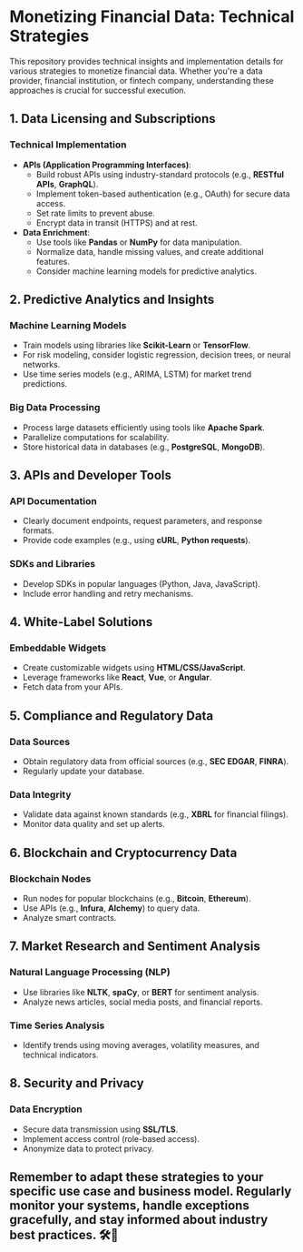 
# Monetizing Financial Data: Technical Strategies

This repository provides technical insights and implementation details for various strategies to monetize financial data. Whether you're a data provider, financial institution, or fintech company, understanding these approaches is crucial for successful execution.

## 1. Data Licensing and Subscriptions

### Technical Implementation
- **APIs (Application Programming Interfaces)**:
    - Build robust APIs using industry-standard protocols (e.g., **RESTful APIs**, **GraphQL**).
    - Implement token-based authentication (e.g., OAuth) for secure data access.
    - Set rate limits to prevent abuse.
    - Encrypt data in transit (HTTPS) and at rest.
- **Data Enrichment**:
    - Use tools like **Pandas** or **NumPy** for data manipulation.
    - Normalize data, handle missing values, and create additional features.
    - Consider machine learning models for predictive analytics.

## 2. Predictive Analytics and Insights

### Machine Learning Models
- Train models using libraries like **Scikit-Learn** or **TensorFlow**.
- For risk modeling, consider logistic regression, decision trees, or neural networks.
- Use time series models (e.g., ARIMA, LSTM) for market trend predictions.

### Big Data Processing
- Process large datasets efficiently using tools like **Apache Spark**.
- Parallelize computations for scalability.
- Store historical data in databases (e.g., **PostgreSQL**, **MongoDB**).

## 3. APIs and Developer Tools

### API Documentation
- Clearly document endpoints, request parameters, and response formats.
- Provide code examples (e.g., using **cURL**, **Python requests**).

### SDKs and Libraries
- Develop SDKs in popular languages (Python, Java, JavaScript).
- Include error handling and retry mechanisms.

## 4. White-Label Solutions

### Embeddable Widgets
- Create customizable widgets using **HTML/CSS/JavaScript**.
- Leverage frameworks like **React**, **Vue**, or **Angular**.
- Fetch data from your APIs.

## 5. Compliance and Regulatory Data

### Data Sources
- Obtain regulatory data from official sources (e.g., **SEC EDGAR**, **FINRA**).
- Regularly update your database.

### Data Integrity
- Validate data against known standards (e.g., **XBRL** for financial filings).
- Monitor data quality and set up alerts.

## 6. Blockchain and Cryptocurrency Data

### Blockchain Nodes
- Run nodes for popular blockchains (e.g., **Bitcoin**, **Ethereum**).
- Use APIs (e.g., **Infura**, **Alchemy**) to query data.
- Analyze smart contracts.

## 7. Market Research and Sentiment Analysis

### Natural Language Processing (NLP)
- Use libraries like **NLTK**, **spaCy**, or **BERT** for sentiment analysis.
- Analyze news articles, social media posts, and financial reports.

### Time Series Analysis
- Identify trends using moving averages, volatility measures, and technical indicators.

## 8. Security and Privacy

### Data Encryption
- Secure data transmission using **SSL/TLS**.
- Implement access control (role-based access).
- Anonymize data to protect privacy.

Remember to adapt these strategies to your specific use case and business model. Regularly monitor your systems, handle exceptions gracefully, and stay informed about industry best practices. 🛠️🚀
---

